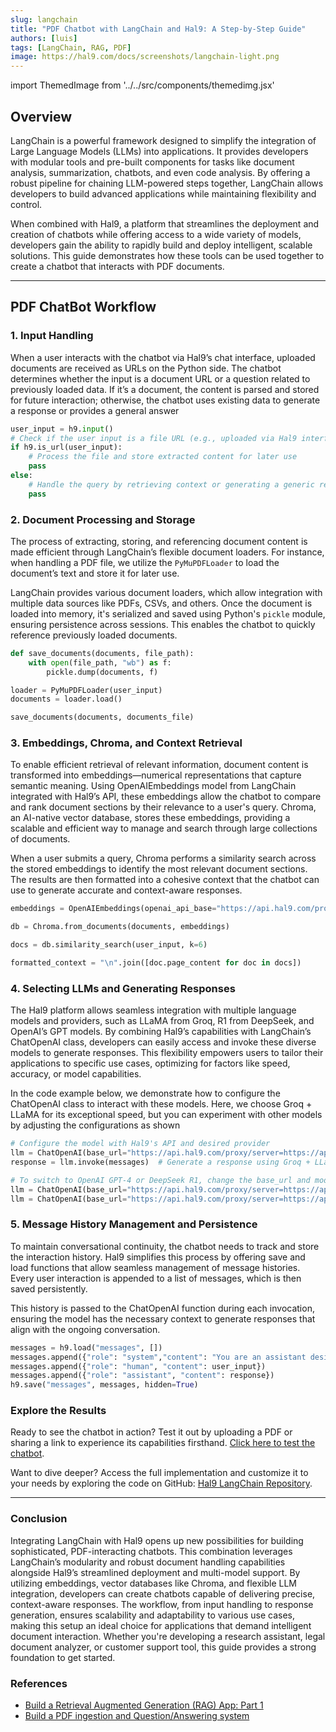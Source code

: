```yaml
---
slug: langchain
title: "PDF Chatbot with LangChain and Hal9: A Step-by-Step Guide" 
authors: [luis]
tags: [LangChain, RAG, PDF]
image: https://hal9.com/docs/screenshots/langchain-light.png
---
```


import ThemedImage from '../../src/components/themedimg.jsx'

## **Overview**

LangChain is a powerful framework designed to simplify the integration of Large Language Models (LLMs) into applications. It provides developers with modular tools and pre-built components for tasks like document analysis, summarization, chatbots, and even code analysis. By offering a robust pipeline for chaining LLM-powered steps together, LangChain allows developers to build advanced applications while maintaining flexibility and control.

When combined with Hal9, a platform that streamlines the deployment and creation of chatbots while offering access to a wide variety of models, developers gain the ability to rapidly build and deploy intelligent, scalable solutions. This guide demonstrates how these tools can be used together to create a chatbot that interacts with PDF documents.

---

## **PDF ChatBot Workflow**


### **1. Input Handling**

When a user interacts with the chatbot via Hal9’s chat interface, uploaded documents are received as URLs on the Python side. The chatbot determines whether the input is a document URL or a question related to previously loaded data. If it’s a document, the content is parsed and stored for future interaction; otherwise, the chatbot uses existing data to generate a response or provides a general answer

```python
user_input = h9.input()
# Check if the user input is a file URL (e.g., uploaded via Hal9 interface)
if h9.is_url(user_input): 
    # Process the file and store extracted content for later use
    pass
else:
    # Handle the query by retrieving context or generating a generic response
    pass
```

### **2. Document Processing and Storage**


The process of extracting, storing, and referencing document content is made efficient through LangChain’s flexible document loaders. For instance, when handling a PDF file, we utilize the `PyMuPDFLoader` to load the document’s text and store it for later use. 

LangChain provides various document loaders, which allow integration with multiple data sources like PDFs, CSVs, and others. Once the document is loaded into memory, it's serialized and saved using Python's `pickle` module, ensuring persistence across sessions. This enables the chatbot to quickly reference previously loaded documents.

```python
def save_documents(documents, file_path):
    with open(file_path, "wb") as f:
        pickle.dump(documents, f)

loader = PyMuPDFLoader(user_input)
documents = loader.load()

save_documents(documents, documents_file)
```

### **3. Embeddings, Chroma, and Context Retrieval**

To enable efficient retrieval of relevant information, document content is transformed into embeddings—numerical representations that capture semantic meaning. Using OpenAIEmbeddings model from LangChain integrated with Hal9’s API, these embeddings allow the chatbot to compare and rank document sections by their relevance to a user's query. Chroma, an AI-native vector database, stores these embeddings, providing a scalable and efficient way to manage and search through large collections of documents.

When a user submits a query, Chroma performs a similarity search across the stored embeddings to identify the most relevant document sections. The results are then formatted into a cohesive context that the chatbot can use to generate accurate and context-aware responses.

```python
embeddings = OpenAIEmbeddings(openai_api_base="https://api.hal9.com/proxy/server=https://api.openai.com/v1", api_key=os.environ['HAL9_TOKEN'], model="text-embedding-3-large")

db = Chroma.from_documents(documents, embeddings)

docs = db.similarity_search(user_input, k=6)

formatted_context = "\n".join([doc.page_content for doc in docs])
```

### **4. Selecting LLMs and Generating Responses**

The Hal9 platform allows seamless integration with multiple language models and providers, such as LLaMA from Groq, R1 from DeepSeek, and OpenAI’s GPT models. By combining Hal9’s capabilities with LangChain’s ChatOpenAI class, developers can easily access and invoke these diverse models to generate responses. This flexibility empowers users to tailor their applications to specific use cases, optimizing for factors like speed, accuracy, or model capabilities.

In the code example below, we demonstrate how to configure the ChatOpenAI class to interact with these models. Here, we choose Groq + LLaMA for its exceptional speed, but you can experiment with other models by adjusting the configurations as shown

```python
# Configure the model with Hal9's API and desired provider
llm = ChatOpenAI(base_url="https://api.hal9.com/proxy/server=https://api.groq.com/openai/v1", api_key=os.environ['HAL9_TOKEN'], model="llama-3.1-8b-instant")
response = llm.invoke(messages)  # Generate a response using Groq + LLaMA

# To switch to OpenAI GPT-4 or DeepSeek R1, change the base_url and model parameters
llm = ChatOpenAI(base_url="https://api.hal9.com/proxy/server=https://api.openai.com/v1/", api_key=os.environ['HAL9_TOKEN'], model="gpt-4-turbo")
llm = ChatOpenAI(base_url="https://api.hal9.com/proxy/server=https://api.deepseek.com", api_key=os.environ['HAL9_TOKEN'], model="deepseek-reasoner")
```

### **5. Message History Management and Persistence**

To maintain conversational continuity, the chatbot needs to track and store the interaction history. Hal9 simplifies this process by offering save and load functions that allow seamless management of message histories. Every user interaction is appended to a list of messages, which is then saved persistently.

This history is passed to the ChatOpenAI function during each invocation, ensuring the model has the necessary context to generate responses that align with the ongoing conversation.

```python
messages = h9.load("messages", [])
messages.append({"role": "system","content": "You are an assistant designed to..."}) 
messages.append({"role": "human", "content": user_input})   
messages.append({"role": "assistant", "content": response})
h9.save("messages", messages, hidden=True)
```

### **Explore the Results**

Ready to see the chatbot in action? Test it out by uploading a PDF or sharing a link to experience its capabilities firsthand. [Click here to test the chatbot](https://hal9.com/luis/langchain).

Want to dive deeper? Access the full implementation and customize it to your needs by exploring the code on GitHub: [Hal9 LangChain Repository](https://github.com/LuisGuillen03/Hal9_LangChain).

<center><a href="https://hal9.com/luis/langchain"><ThemedImage src="langchain"/></a></center>

---

### **Conclusion**

Integrating LangChain with Hal9 opens up new possibilities for building sophisticated, PDF-interacting chatbots. This combination leverages LangChain’s modularity and robust document handling capabilities alongside Hal9’s streamlined deployment and multi-model support. By utilizing embeddings, vector databases like Chroma, and flexible LLM integration, developers can create chatbots capable of delivering precise, context-aware responses. The workflow, from input handling to response generation, ensures scalability and adaptability to various use cases, making this setup an ideal choice for applications that demand intelligent document interaction. Whether you're developing a research assistant, legal document analyzer, or customer support tool, this guide provides a strong foundation to get started.

### **References**

- [Build a Retrieval Augmented Generation (RAG) App: Part 1](https://python.langchain.com/docs/tutorials/rag/)  
- [Build a PDF ingestion and Question/Answering system](https://python.langchain.com/v0.2/docs/tutorials/pdf_qa/)
